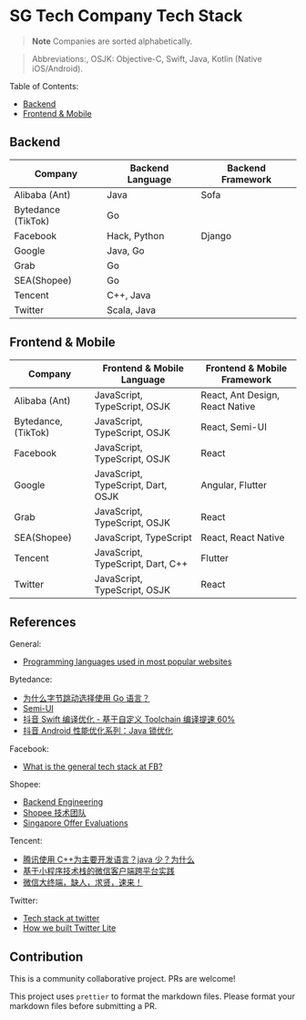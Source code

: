 # SG Tech Company Tech Stack

> **Note** Companies are sorted alphabetically.

> Abbreviations:, OSJK: Objective-C, Swift, Java, Kotlin (Native iOS/Android).

Table of Contents:

- [Backend](#backend)
- [Frontend & Mobile](#frontend--mobile)

## Backend

| Company            | Backend Language | Backend Framework |
| ------------------ | ---------------- | ----------------- |
| Alibaba (Ant)      | Java             | Sofa              |
| Bytedance (TikTok) | Go               |                   |
| Facebook           | Hack, Python     | Django            |
| Google             | Java, Go         |                   |
| Grab               | Go               |                   |
| SEA(Shopee)        | Go               |                   |
| Tencent            | C++, Java        |                   |
| Twitter            | Scala, Java      |                   |

## Frontend & Mobile

| Company             | Frontend & Mobile Language         | Frontend & Mobile Framework     |
| ------------------- | ---------------------------------- | ------------------------------- |
| Alibaba (Ant)       | JavaScript, TypeScript, OSJK       | React, Ant Design, React Native |
| Bytedance, (TikTok) | JavaScript, TypeScript, OSJK       | React, Semi-UI                  |
| Facebook            | JavaScript, TypeScript, OSJK       | React                           |
| Google              | JavaScript, TypeScript, Dart, OSJK | Angular, Flutter                |
| Grab                | JavaScript, TypeScript, OSJK       | React                           |
| SEA(Shopee)         | JavaScript, TypeScript             | React, React Native             |
| Tencent             | JavaScript, TypeScript, Dart, C++  | Flutter                         |
| Twitter             | JavaScript, TypeScript, OSJK       | React                           |

## References

General:

- [Programming languages used in most popular websites](https://en.wikipedia.org/wiki/Programming_languages_used_in_most_popular_websites)

Bytedance:

- [为什么字节跳动选择使用 Go 语言？](https://www.zhihu.com/question/353085825)
- [Semi-UI](https://github.com/DouyinFE/semi-design)
- [抖音 Swift 编译优化 - 基于自定义 Toolchain 编译提速 60%](https://blog.csdn.net/ByteDanceTech/article/details/130120509?spm=1001.2014.3001.5501)
- [抖音 Android 性能优化系列：Java 锁优化](https://blog.csdn.net/ByteDanceTech/article/details/125863436?spm=1001.2014.3001.5501)

Facebook:

- [What is the general tech stack at FB?](https://www.teamblind.com/post/What-is-the-general-tech-stack-at-FB-3FgM74ir)

Shopee:

- [Backend Engineering](https://careers.shopee.sg/blog/2021/04/30/backend-engineering/)
- [Shopee 技术团队](https://segmentfault.com/u/techatshopee)
- [Singapore Offer Evaluations](https://www.teamblind.com/post/Singapore-Offer-Evaluations-bJJnmFGa)

Tencent:

- [腾讯使用 C++为主要开发语言？java 少？为什么](https://www.zhihu.com/question/30918223)
- [基于小程序技术栈的微信客户端跨平台实践](https://cloud.tencent.com/developer/article/1454496)
- [微信大终端，缺人，求贤，速来！](https://cloud.tencent.com/developer/article/1595767)

Twitter:

- [Tech stack at twitter](https://www.teamblind.com/post/Tech-stack-at-twitter-NePrdZEh)
- [How we built Twitter Lite](https://blog.twitter.com/engineering/en_us/topics/open-source/2017/how-we-built-twitter-lite)

## Contribution

This is a community collaborative project. PRs are welcome!

This project uses `prettier` to format the markdown files. Please format your markdown files before submitting a PR.
